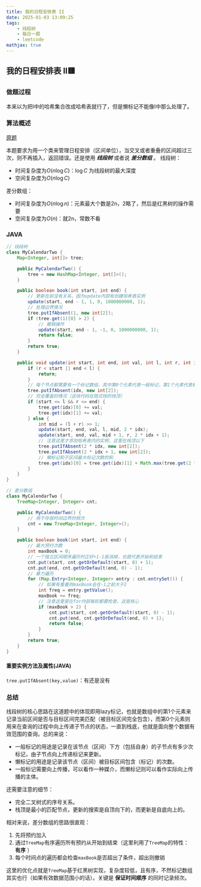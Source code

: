 ```yaml
---
title: 我的日程安排表 II
date: 2025-01-03 13:09:25
tags:
    - 线段树
    - 每日一题
    - leetcode
mathjax: true
---
```


## 我的日程安排表 II🟨
### 做题过程
本来以为把I中的哈希集合改成哈希表就行了，但是懒标记不能像I中那么处理了。

### 算法概述
[原题](https://leetcode.cn/problems/my-calendar-ii/description/)

本题要求为用一个类来管理日程安排（区间单位），当交叉或者重叠的区间超过三次，则不再插入，返回错误。还是使用 ***线段树*** 或者说 ***差分数组*** 。
线段树：
- 时间复杂度为$O(n \log{C})$：$\log{C}$ 为线段树的最大深度
- 空间复杂度为$O(n \log{C})$

差分数组：
- 时间复杂度为$O(n \log{n})$：元素最大个数是2n，2略了，然后是红黑树的操作需要
- 空间复杂度为$O(n)$：就2n，常数不看

### JAVA
```java
// 线段树
class MyCalendarTwo {
    Map<Integer, int[]> tree;

    public MyCalendarTwo() {
        tree = new HashMap<Integer, int[]>();
    }

    public boolean book(int start, int end) {
        // 更新在前没有关系，因为update内部有创建哈希表实例
        update(start, end - 1, 1, 0, 1000000000, 1);
        // 处理边界情况
        tree.putIfAbsent(1, new int[2]);
        if (tree.get(1)[0] > 2) {
            // 撤销操作
            update(start, end - 1, -1, 0, 1000000000, 1);
            return false;
        }
        return true;
    }

    public void update(int start, int end, int val, int l, int r, int idx) {
        if (r < start || end < l) {
            return;
        } 
        // 每个节点都需要有一个标记数组，其中第0个元素代表一般标记，第1个元素代表懒标记(safeguard)
        tree.putIfAbsent(idx, new int[2]);
        // 完全覆盖的情况（这块代码在隐式栈的栈顶）
        if (start <= l && r <= end) {
            tree.get(idx)[0] += val;
            tree.get(idx)[1] += val;
        } else {
            int mid = (l + r) >> 1;
            update(start, end, val, l, mid, 2 * idx);
            update(start, end, val, mid + 1, r, 2 * idx + 1);
            // 注意这里才添加哈希表内的实例，这里在栈顶以下
            tree.putIfAbsent(2 * idx, new int[2]);
            tree.putIfAbsent(2 * idx + 1, new int[2]);
            // 懒标记和子区间最大标记次数的和
            tree.get(idx)[0] = tree.get(idx)[1] + Math.max(tree.get(2 * idx)[0], tree.get(2 * idx + 1)[0]);
        }
    }
}

// 差分数组
class MyCalendarTwo {
    TreeMap<Integer, Integer> cnt;

    public MyCalendarTwo() {
        // 用于存放时间边界的频次
        cnt = new TreeMap<Integer, Integer>();
    }

    public boolean book(int start, int end) {
        // 最大预约次数
        int maxBook = 0;
        // 一个独立区间顺序遍历时正好+1-1抵消掉，也就代表开始和结束
        cnt.put(start, cnt.getOrDefault(start, 0) + 1);
        cnt.put(end, cnt.getOrDefault(end, 0) - 1);
        // 暴力遍历
        for (Map.Entry<Integer, Integer> entry : cnt.entrySet()) {
            // 如果有重叠则maxBook会在-1之前大于2
            int freq = entry.getValue();
            maxBook += freq;
            // 注意这里是在for内部每轮都要检查，这是核心
            if (maxBook > 2) {
                cnt.put(start, cnt.getOrDefault(start, 0) - 1);
                cnt.put(end, cnt.getOrDefault(end, 0) + 1);
                return false;
            }
        }
        return true;
    }
}
```

#### 重要实例方法及属性(JAVA)
`tree.putIfAbsent(key,value)`：有还是没有

### 总结
线段树的核心思路在这道题中的体现即用lazy标记，也就是数组中的第1个元素来记录当前区间是否与目标区间完美匹配（被目标区间完全包含），而第0个元素则用来在查询的过程中向上传递子节点的状态，一直到栈底，也就是面向整个数据有效范围的查询。总的来说：
- 一般标记的用途是记录在该节点（区间）下方（包括自身）的子节点有多少次标记，由子节点向上传递标记来更新。
- 懒标记的用途是记录该节点（区间）被目标区间包含（标记）的次数。
- 一般标记需要向上传播，可以看作一种媒介，而懒标记则可以看作实际向上传播的主体。

还需要注意的细节：
- 完全二叉树式的序号关系。
- 栈顶是最小的匹配节点，更新的搜索是自顶向下的，而更新是自底向上的。

相对来说，差分数组的思路很直观：
1. 先将预约加入
2. 通过`TreeMap`有序遍历所有预约从开始到结束（这里利用了`TreeMap`的特性： **有序** ）
3. 每个时间点的遍历都会检查`maxBook`是否超出了条件，超出则撤销

这里的优化点就是`TreeMap`基于红黑树实现，复杂度较低，且有序，不然标记数组其实也行（如果有效数据范围小的话）。关键是 **保证时间顺序** 的同时记录频次。
